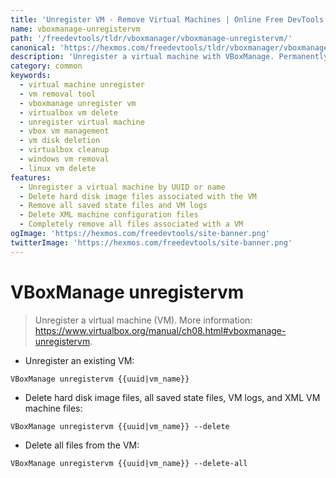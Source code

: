 ```yaml
---
title: 'Unregister VM - Remove Virtual Machines | Online Free DevTools by Hexmos'
name: vboxmanage-unregistervm
path: '/freedevtools/tldr/vboxmanager/vboxmanage-unregistervm/'
canonical: 'https://hexmos.com/freedevtools/tldr/vboxmanager/vboxmanage-unregistervm/'
description: 'Unregister a virtual machine with VBoxManage. Permanently remove VMs, delete associated files, and reclaim storage space. Free online tool, no registration required.'
category: common
keywords:
  - virtual machine unregister
  - vm removal tool
  - vboxmanage unregister vm
  - virtualbox vm delete
  - unregister virtual machine
  - vbox vm management
  - vm disk deletion
  - virtualbox cleanup
  - windows vm removal
  - linux vm delete
features:
  - Unregister a virtual machine by UUID or name
  - Delete hard disk image files associated with the VM
  - Remove all saved state files and VM logs
  - Delete XML machine configuration files
  - Completely remove all files associated with a VM
ogImage: 'https://hexmos.com/freedevtools/site-banner.png'
twitterImage: 'https://hexmos.com/freedevtools/site-banner.png'
---
```


# VBoxManage unregistervm

> Unregister a virtual machine (VM).
> More information: <https://www.virtualbox.org/manual/ch08.html#vboxmanage-unregistervm>.

- Unregister an existing VM:

`VBoxManage unregistervm {{uuid|vm_name}}`

- Delete hard disk image files, all saved state files, VM logs, and XML VM machine files:

`VBoxManage unregistervm {{uuid|vm_name}} --delete`

- Delete all files from the VM:

`VBoxManage unregistervm {{uuid|vm_name}} --delete-all`
